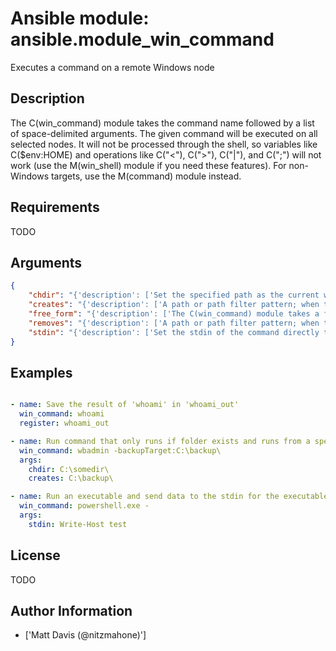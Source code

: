 # Ansible module: ansible.module_win_command


Executes a command on a remote Windows node

## Description

The C(win_command) module takes the command name followed by a list of space-delimited arguments.
The given command will be executed on all selected nodes. It will not be processed through the shell, so variables like C($env:HOME) and operations like C("<"), C(">"), C("|"), and C(";") will not work (use the M(win_shell) module if you need these features).
For non-Windows targets, use the M(command) module instead.

## Requirements

TODO

## Arguments

``` json
{
    "chdir": "{'description': ['Set the specified path as the current working directory before executing a command.'], 'type': 'path'}",
    "creates": "{'description': ['A path or path filter pattern; when the referenced path exists on the target host, the task will be skipped.'], 'type': 'path'}",
    "free_form": "{'description': ['The C(win_command) module takes a free form command to run.', "There is no parameter actually named 'free form'. See the examples!"], 'required': True}",
    "removes": "{'description': ['A path or path filter pattern; when the referenced path B(does not) exist on the target host, the task will be skipped.'], 'type': 'path'}",
    "stdin": "{'description': ['Set the stdin of the command directly to the specified value.'], 'version_added': '2.5'}",
}
```

## Examples


``` yaml

- name: Save the result of 'whoami' in 'whoami_out'
  win_command: whoami
  register: whoami_out

- name: Run command that only runs if folder exists and runs from a specific folder
  win_command: wbadmin -backupTarget:C:\backup\
  args:
    chdir: C:\somedir\
    creates: C:\backup\

- name: Run an executable and send data to the stdin for the executable
  win_command: powershell.exe -
  args:
    stdin: Write-Host test

```

## License

TODO

## Author Information
  - ['Matt Davis (@nitzmahone)']
